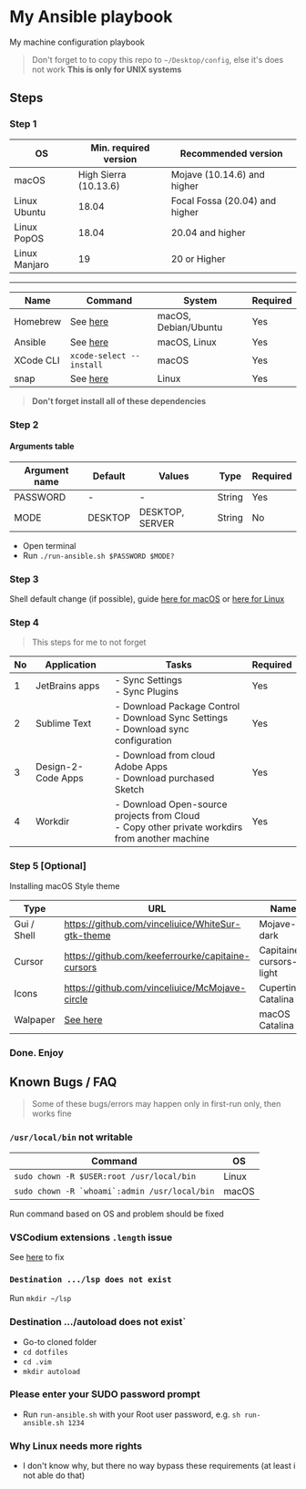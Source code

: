 # My Ansible playbook

My machine configuration playbook

> Don't forget to to copy this repo to `~/Desktop/config`, else it's does not work
> **This is only for UNIX systems**

## Steps

### Step 1

| OS            | Min. required version | Recommended version            |
| ------------- | --------------------- | ------------------------------ |
| macOS         | High Sierra (10.13.6) | Mojave (10.14.6) and higher    |
| Linux Ubuntu  | 18.04                 | Focal Fossa (20.04) and higher |
| Linux PopOS   | 18.04                 | 20.04 and higher               |
| Linux Manjaro | 19                    | 20 or Higher                   |

---

| Name      | Command                                                                                        | System               | Required |
| --------- | ---------------------------------------------------------------------------------------------- | -------------------- | -------- |
| Homebrew  | See [here](https://brew.sh)                                                                    | macOS, Debian/Ubuntu | Yes      |
| Ansible   | See [here](https://docs.ansible.com/ansible/latest/installation_guide/intro_installation.html) | macOS, Linux         | Yes      |
| XCode CLI | `xcode-select --install`                                                                       | macOS                | Yes      |
| snap      | See [here](https://snapcraft.io/docs/installing-snap-on-ubuntu)                                | Linux                | Yes      |

> **Don't forget install all of these dependencies**

### Step 2

#### Arguments table

| Argument name | Default | Values          | Type   | Required |
| ------------- | ------- | --------------- | ------ | -------- |
| PASSWORD      | -       | -               | String | Yes      |
| MODE          | DESKTOP | DESKTOP, SERVER | String | No       |

- Open terminal
- Run `./run-ansible.sh $PASSWORD $MODE?`

### Step 3

Shell default change (if possible), guide [here for macOS](https://stackoverflow.com/a/26321141) or [here for Linux](https://superuser.com/a/119216)

### Step 4

> This steps for me to not forget

| No  | Application        | Tasks                                                                                             | Required |
| --- | ------------------ | ------------------------------------------------------------------------------------------------- | -------- |
| 1   | JetBrains apps     | - Sync Settings<br/> - Sync Plugins                                                               | Yes      |
| 2   | Sublime Text       | - Download Package Control<br/>- Download Sync Settings<br/>- Download sync configuration         | Yes      |
| 3   | Design-2-Code Apps | - Download from cloud Adobe Apps<br/>- Download purchased Sketch                                  | Yes      |
| 4   | Workdir            | - Download Open-source projects from Cloud<br/>- Copy other private workdirs from another machine | Yes      |

### Step 5 [Optional]

Installing macOS Style theme

| Type        | URL                                                                                                  | Name                    |
| ----------- | ---------------------------------------------------------------------------------------------------- | ----------------------- |
| Gui / Shell | <https://github.com/vinceliuice/WhiteSur-gtk-theme>                                                  | Mojave-dark             |
| Cursor      | <https://github.com/keeferrourke/capitaine-cursors>                                                  | Capitaine-cursors-light |
| Icons       | <https://github.com/vinceliuice/McMojave-circle>                                                     | Cupertino-Catalina      |
| Walpaper    | [See here](https://www.howtoisolve.com/download-macos-big-sur-wallpaper-hd-in-2020-4k-5k-wallpaper/) | macOS Catalina          |

### Done. Enjoy

## Known Bugs / FAQ

> Some of these bugs/errors may happen only in first-run only, then works fine

### `/usr/local/bin` not writable

| Command                                           | OS    |
| ------------------------------------------------- | ----- |
| `sudo chown -R $USER:root /usr/local/bin`         | Linux |
| `` sudo chown -R `whoami`:admin /usr/local/bin `` | macOS |

Run command based on OS and problem should be fixed

### VSCodium extensions `.length` issue

See [here](https://github.com/VSCodium/vscodium/issues/430#issuecomment-646312604) to fix

### `Destination .../lsp does not exist`

Run `mkdir ~/lsp`

### Destination .../autoload does not exist`

- Go-to cloned folder
- `cd dotfiles`
- `cd .vim`
- `mkdir autoload`

### Please enter your SUDO password prompt

- Run `run-ansible.sh` with your Root user password, e.g. `sh run-ansible.sh 1234`

### Why Linux needs more rights

- I don't know why, but there no way bypass these requirements (at least i not able do that)

